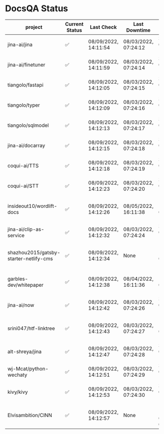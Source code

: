 # DocsQA Status

|               project                |Current Status|     Last Check     |   Last Downtime    |              % Uptime              |
|--------------------------------------|--------------|--------------------|--------------------|------------------------------------|
|jina-ai/jina                          |✅            |08/09/2022, 14:11:54|08/03/2022, 07:24:12|3.267 (since 07/29/2022, 16:38:18)  |
|jina-ai/finetuner                     |✅            |08/09/2022, 14:11:59|08/03/2022, 07:24:14|3.280 (since 07/29/2022, 16:38:18)  |
|tiangolo/fastapi                      |✅            |08/09/2022, 14:12:05|08/03/2022, 07:24:15|3.297 (since 07/29/2022, 16:38:18)  |
|tiangolo/typer                        |✅            |08/09/2022, 14:12:09|08/03/2022, 07:24:16|3.304 (since 07/29/2022, 16:38:18)  |
|tiangolo/sqlmodel                     |✅            |08/09/2022, 14:12:13|08/03/2022, 07:24:17|3.313 (since 07/29/2022, 16:38:18)  |
|jina-ai/docarray                      |✅            |08/09/2022, 14:12:15|08/03/2022, 07:24:18|3.315 (since 07/29/2022, 16:38:18)  |
|coqui-ai/TTS                          |✅            |08/09/2022, 14:12:18|08/03/2022, 07:24:19|3.322 (since 07/29/2022, 16:38:18)  |
|coqui-ai/STT                          |✅            |08/09/2022, 14:12:23|08/03/2022, 07:24:20|3.331 (since 07/29/2022, 16:38:18)  |
|insideout10/wordlift-docs             |✅            |08/09/2022, 14:12:26|08/05/2022, 16:11:38|109.908 (since 07/29/2022, 16:38:18)|
|jina-ai/clip-as-service               |✅            |08/09/2022, 14:12:32|08/03/2022, 07:24:24|3.353 (since 07/29/2022, 16:38:18)  |
|shazhou2015/gatsby-starter-netlify-cms|✅            |08/09/2022, 14:12:34|None                |100.000 (since 08/03/2022, 10:30:18)|
|garbles-dev/whitepaper                |✅            |08/09/2022, 14:12:38|08/04/2022, 16:11:36|109.951 (since 07/29/2022, 16:38:18)|
|jina-ai/now                           |✅            |08/09/2022, 14:12:42|08/03/2022, 07:24:26|3.371 (since 07/29/2022, 16:38:18)  |
|srini047/htf-linktree                 |✅            |08/09/2022, 14:12:43|08/03/2022, 07:24:27|115.994 (since 07/31/2022, 18:29:28)|
|alt-shreya/jina                       |✅            |08/09/2022, 14:12:47|08/03/2022, 07:24:28|3.381 (since 07/29/2022, 16:38:18)  |
|wj-Mcat/python-wechaty                |✅            |08/09/2022, 14:12:51|08/03/2022, 07:24:29|3.391 (since 07/29/2022, 16:38:18)  |
|kivy/kivy                             |✅            |08/09/2022, 14:12:53|08/03/2022, 07:24:30|3.392 (since 07/29/2022, 16:38:18)  |
|Elvisambition/CINN                    |✅            |08/09/2022, 14:12:57|None                |100.000 (since 08/04/2022, 07:09:50)|
